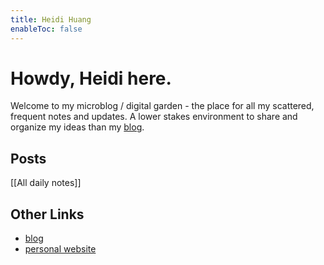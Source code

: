 ```yaml
---
title: Heidi Huang
enableToc: false
---
```

# Howdy, Heidi here.

Welcome to my microblog / digital garden - the place for all my scattered, frequent notes and updates. A lower stakes environment to share and organize my ideas than my [blog](https://heidi-huang.ghost.io). 

## Posts
[[All daily notes]]

## Other Links
- [blog](https://heidi-huang.ghost.io)
- [personal website](https://heidihuang.dev)

